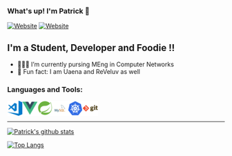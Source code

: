 ### What's up!  I'm Patrick 👋

[![Website](https://img.shields.io/website?label=blog&style=for-the-badge&logo=hexo&url=https%3A%2F%2Fpeiyuan.ch)](https://peiyuan.ch)
[![Website](https://img.shields.io/badge/LinkedIn-Patrick-blue?style=for-the-badge&logo=linkedin)](https://www.linkedin.com/in/patrick-chen-18b92310b/)


## I'm a Student, Developer and Foodie !!

- 👨🏼‍🎓 I’m currently pursing MEng in Computer Networks
- 🎵 Fun fact: I am Uaena and ReVeluv as well


### Languages and Tools:

<img align="left" alt="Visual Studio Code" width="35px" src="https://raw.githubusercontent.com/github/explore/80688e429a7d4ef2fca1e82350fe8e3517d3494d/topics/visual-studio-code/visual-studio-code.png" />
<img align="left" alt="Vue" width="35px" src="https://raw.githubusercontent.com/github/explore/80688e429a7d4ef2fca1e82350fe8e3517d3494d/topics/vue/vue.png" />
<img align="left" alt="Springboot" width="35px" src="https://raw.githubusercontent.com/github/explore/80688e429a7d4ef2fca1e82350fe8e3517d3494d/topics/spring-boot/spring-boot.png" />
<img align="left" alt="MySQL" width="35px" src="https://raw.githubusercontent.com/github/explore/80688e429a7d4ef2fca1e82350fe8e3517d3494d/topics/mysql/mysql.png" />
<img align="left" alt="k8s" width="35px" src="https://raw.githubusercontent.com/github/explore/80688e429a7d4ef2fca1e82350fe8e3517d3494d/topics/kubernetes/kubernetes.png" />
<img align="left" alt="Git" width="35px" src="https://raw.githubusercontent.com/github/explore/80688e429a7d4ef2fca1e82350fe8e3517d3494d/topics/git/git.png" />

</br>
</br>

---

[![Patrick's github stats](https://github-readme-stats.vercel.app/api?username=puiiyuen&count_private=true&show_icons=true)](https://github.com/puiiyuen)

[![Top Langs](https://github-readme-stats.vercel.app/api/top-langs/?username=puiiyuen&layout=compact)](https://github.com/puiiyuen)
